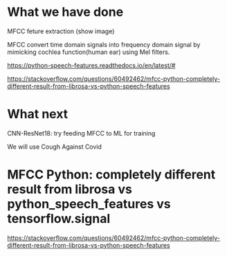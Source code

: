 # What we have done
MFCC feture extraction
(show image)

MFCC convert time domain signals into frequency domain signal by mimicking cochlea function(human ear) using Mel filters.

https://python-speech-features.readthedocs.io/en/latest/#

https://stackoverflow.com/questions/60492462/mfcc-python-completely-different-result-from-librosa-vs-python-speech-features




# What next
CNN-ResNet18: try feeding MFCC to ML for training 

We will use Cough Against Covid

# MFCC Python: completely different result from librosa vs python_speech_features vs tensorflow.signal
https://stackoverflow.com/questions/60492462/mfcc-python-completely-different-result-from-librosa-vs-python-speech-features

